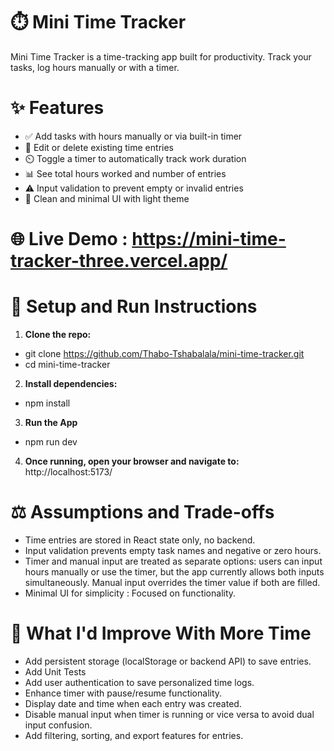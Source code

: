 # ⏱️ Mini Time Tracker

Mini Time Tracker is a  time-tracking app built for productivity. Track your tasks, log hours manually or with a timer.

# ✨ Features

- ✅ Add tasks with hours manually or via built-in timer
- 📝 Edit or delete existing time entries
- ⏲️ Toggle a timer to automatically track work duration
- 📊 See total hours worked and number of entries
- ⚠️ Input validation to prevent empty or invalid entries
- 🚀 Clean and minimal UI with light theme

# 🌐 Live Demo : https://mini-time-tracker-three.vercel.app/

# 🚀 Setup and Run Instructions
1. **Clone the repo:**

- git clone https://github.com/Thabo-Tshabalala/mini-time-tracker.git
- cd mini-time-tracker

2. **Install dependencies:**
- npm install
  
3. **Run the App**
- npm run dev

4. **Once running, open your browser and navigate to:**
http://localhost:5173/

# ⚖️ Assumptions and Trade-offs
- Time entries are stored in React state only, no backend.
- Input validation prevents empty task names and negative or zero hours.
- Timer and manual input are treated as separate options: users can input hours manually or use the timer,
but the app currently allows both inputs simultaneously. Manual input overrides the timer value if both are filled.
- Minimal UI for simplicity : Focused on functionality.

# 🔧 What I'd Improve With More Time

- Add persistent storage (localStorage or backend API) to save entries.
- Add Unit Tests
- Add user authentication to save personalized time logs.
- Enhance timer with pause/resume functionality.
- Display date and time when each entry was created.
- Disable manual input when timer is running or vice versa to avoid dual input confusion.
- Add filtering, sorting, and export features for entries.
